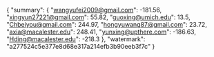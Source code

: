 {
    "summary": {
        "wangyufei2009@gmail.com": -181.56, 
        "xingyun27221@gmail.com": 55.82, 
        "guoxing@umich.edu": 13.5, 
        "Chbeiyou@gmail.com": 244.97, 
        "hongyuwang87@gmail.com": 23.72, 
        "axia@macalester.edu": 248.41, 
        "yunxing@upthere.com": -186.63, 
        "Hding@macalester.edu": -218.3
    }, 
    "watermark": "a277524c5e377e8d68e317a214efb3b90eeb3f7c"
}